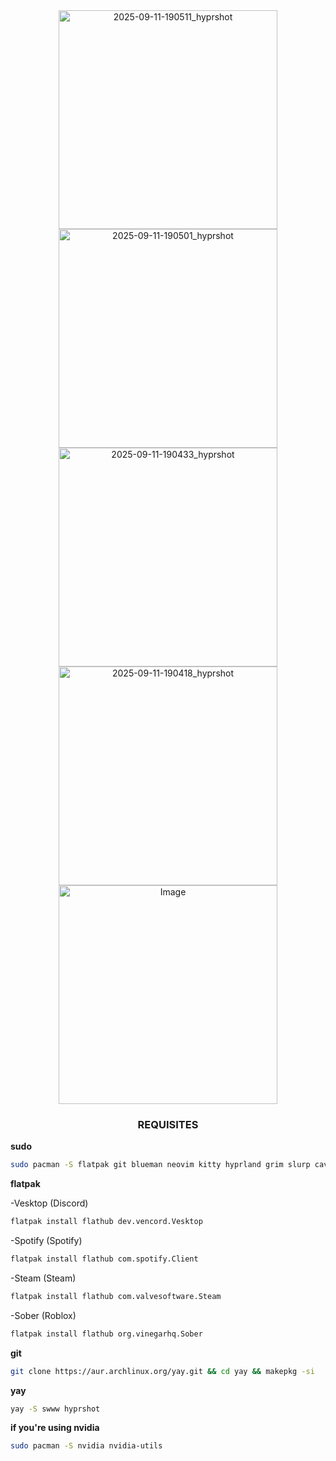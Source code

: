 


<div align="center">
  <img width="350" alt="2025-09-11-190511_hyprshot" src="https://github.com/user-attachments/assets/0b9dc3db-a930-4808-b763-ee4b312fd79a" />
  <img width="350" alt="2025-09-11-190501_hyprshot" src="https://github.com/user-attachments/assets/28f2f473-29f6-47c5-a23c-19a070e7f0e0" />
  <img width="350" alt="2025-09-11-190433_hyprshot" src="https://github.com/user-attachments/assets/e9f4569b-08c5-4537-9fe9-2bf1fbc3dc03" />
  <img width="350" alt="2025-09-11-190418_hyprshot" src="https://github.com/user-attachments/assets/40391451-c30a-4edf-b440-265743cfc1fc" />
  <img width="350" alt="Image" src="https://github.com/user-attachments/assets/8379e0e8-8a7b-495c-8ec2-b086da6c2b64" />
</div>

<div align="center">
  
###    REQUISITES    ###
</div>



**sudo**

```bash
sudo pacman -S flatpak git blueman neovim kitty hyprland grim slurp cava sxiv mesa-utils vdpauinfo libva-utils xdg-desktop-portal xdg-desktop-portal-hyprland p7zip unrar unzip htop hyprlock starship
```


**flatpak**

-Vesktop (Discord)
```bash
flatpak install flathub dev.vencord.Vesktop
```

-Spotify (Spotify)
```bash
flatpak install flathub com.spotify.Client
````

-Steam (Steam)
```bash
flatpak install flathub com.valvesoftware.Steam
```

-Sober (Roblox)
```bash
flatpak install flathub org.vinegarhq.Sober
```


**git**

```bash
git clone https://aur.archlinux.org/yay.git && cd yay && makepkg -si
```

**yay**

```bash
yay -S swww hyprshot
```



  
**if you're using nvidia**

```bash
sudo pacman -S nvidia nvidia-utils
```

